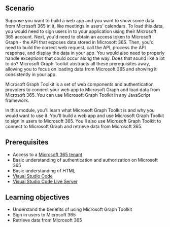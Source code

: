 ## Scenario

Suppose you want to build a web app and you want to show some data from Microsoft 365 in it, like meetings in users' calendars. To load this data, you would need to sign users in to your application using their Microsoft 365 account. Next, you'd need to obtain an access token to Microsoft Graph - the API that exposes data stored in Microsoft 365. Then, you'd need to build the correct web request, call the API, process the API response, and display the data in your app. You would also need to properly handle exceptions that could occur along the way. Does that sound like a lot to do? Microsoft Graph Toolkit abstracts all these prerequisites away, allowing you to focus on loading data from Microsoft 365 and showing it consistently in your app.

Microsoft Graph Toolkit is a set of web components and authentication providers to connect your web app to Microsoft Graph and load data from Microsoft 365. You can use Microsoft Graph Toolkit in any JavaScript framework.

In this module, you'll learn what Microsoft Graph Toolkit is and why you would want to use it. You'll build a web app and use Microsoft Graph Toolkit to sign in users to Microsoft 365. You'll also use Microsoft Graph Toolkit to connect to Microsoft Graph and retrieve data from Microsoft 365.

## Prerequisites

- Access to a [Microsoft 365 tenant](https://developer.microsoft.com/office/dev-program?ocid=MSlearn)
- Basic understanding of authentication and authorization on Microsoft 365
- Basic understanding of HTML
- [Visual Studio Code](https://code.visualstudio.com/)
- [Visual Studio Code Live Server](https://marketplace.visualstudio.com/items?itemName=ritwickdey.LiveServer)

## Learning objectives

- Understand the benefits of using Microsoft Graph Toolkit
- Sign in users to Microsoft 365
- Retrieve data from Microsoft 365
